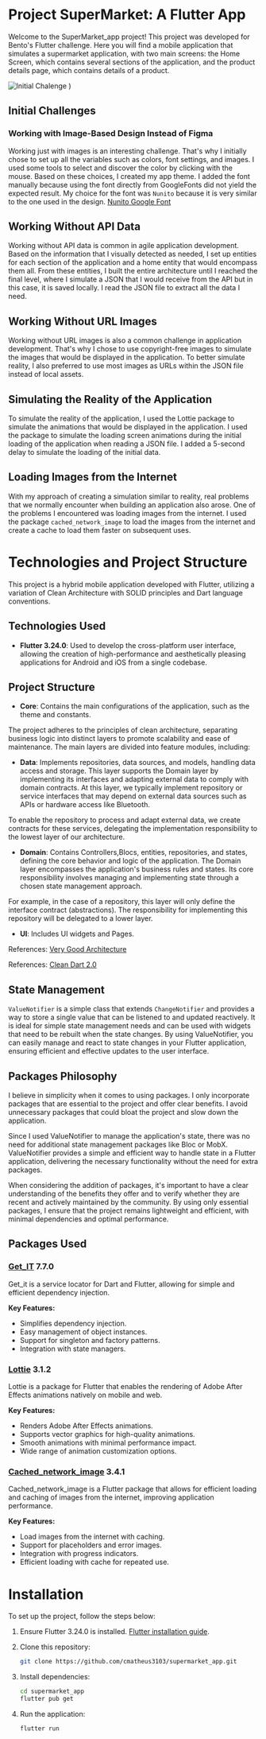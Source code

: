 # Project SuperMarket: A Flutter App

Welcome to the SuperMarket_app project! This project was developed for Bento's Flutter challenge. Here you will find a mobile application that simulates a supermarket application, with two main screens: the Home Screen, which contains several sections of the application, and the product details page, which contains details of a product.

![Initial Chalenge](https://github.com/user-attachments/assets/fcb9a193-5f60-4480-a538-3ab0acc543f3)
)

## Initial Challenges

### Working with Image-Based Design Instead of Figma

Working just with images is an interesting challenge. That's why I initially chose to set up all the variables such as colors, font settings, and images. I used some tools to select and discover the color by clicking with the mouse.
Based on these choices, I created my app theme. I added the font manually because using the font directly from GoogleFonts did not yield the expected result. My choice for the font was `Nunito` because it is very similar to the one used in the design. [Nunito Google Font](https://fonts.google.com/specimen/Nunito)

## Working Without API Data

Working without API data is common in agile application development. Based on the information that I visually detected as needed, I set up entities for each section of the application and a home entity that would encompass them all.
From these entities, I built the entire architecture until I reached the final level, where I simulate a JSON that I would receive from the API but in this case, it is saved locally. I read the JSON file to extract all the data I need.

## Working Without URL Images

Working without URL images is also a common challenge in application development. That's why I chose to use copyright-free images to simulate the images that would be displayed in the application.
To better simulate reality, I also preferred to use most images as URLs within the JSON file instead of local assets.

## Simulating the Reality of the Application

To simulate the reality of the application, I used the Lottie package to simulate the animations that would be displayed in the application. I used the package to simulate the loading screen animations during the initial loading of the application when reading a JSON file. I added a 5-second delay to simulate the loading of the initial data.

## Loading Images from the Internet

With my approach of creating a simulation similar to reality, real problems that we normally encounter when building an application also arose. One of the problems I encountered was loading images from the internet. I used the package `cached_network_image` to load the images from the internet and create a cache to load them faster on subsequent uses.

# Technologies and Project Structure

This project is a hybrid mobile application developed with Flutter, utilizing a variation of Clean Architecture with SOLID principles and Dart language conventions.

## Technologies Used

- **Flutter 3.24.0**: Used to develop the cross-platform user interface, allowing the creation of high-performance and aesthetically pleasing applications for Android and iOS from a single codebase.

## Project Structure

- **Core**: Contains the main configurations of the application, such as the theme  and constants.

The project adheres to the principles of clean architecture, separating business logic into distinct layers to promote scalability and ease of maintenance. The main layers are divided into feature modules, including:

- **Data**: Implements repositories, data sources, and models, handling data access and storage. This layer supports the Domain layer by implementing its interfaces and adapting external data to comply with domain contracts.
At this layer, we typically implement repository or service interfaces that may depend on external data sources such as APIs or hardware access like Bluetooth.

To enable the repository to process and adapt external data, we create contracts for these services, delegating the implementation responsibility to the lowest layer of our architecture.

- **Domain**: Contains Controllers,Blocs, entities, repositories, and states, defining the core behavior and logic of the application.
The Domain layer encompasses the application's business rules and states. Its core responsibility involves managing and implementing state through a chosen state management approach.

For example, in the case of a repository, this layer will only define the interface contract (abstractions). The responsibility for implementing this repository will be delegated to a lower layer.

- **UI**: Includes UI widgets and Pages.

References: [Very Good Architecture](https://verygood.ventures/blog/very-good-flutter-architecture)

References: [Clean Dart 2.0](https://github.com/Flutterando/Clean-Dart/tree/2.0)

## State Management

`ValueNotifier` is a simple class that extends `ChangeNotifier` and provides a way to store a single value that can be listened to and updated reactively. It is ideal for simple state management needs and can be used with widgets that need to be rebuilt when the state changes. By using ValueNotifier, you can easily manage and react to state changes in your Flutter application, ensuring efficient and effective updates to the user interface.

## Packages Philosophy

I believe in simplicity when it comes to using packages. I only incorporate packages that are essential to the project and offer clear benefits. I avoid unnecessary packages that could bloat the project and slow down the application.

Since I used ValueNotifier to manage the application's state, there was no need for additional state management packages like Bloc or MobX. ValueNotifier provides a simple and efficient way to handle state in a Flutter application, delivering the necessary functionality without the need for extra packages.

When considering the addition of packages, it's important to have a clear understanding of the benefits they offer and to verify whether they are recent and actively maintained by the community. By using only essential packages, I ensure that the project remains lightweight and efficient, with minimal dependencies and optimal performance.

## Packages Used

### [Get_IT](https://pub.dev/packages/get_it) 7.7.0

Get_it is a service locator for Dart and Flutter, allowing for simple and efficient dependency injection.

**Key Features:**

- Simplifies dependency injection.
- Easy management of object instances.
- Support for singleton and factory patterns.
- Integration with state managers.

### [Lottie](https://pub.dev/packages/lottie) 3.1.2

Lottie is a package for Flutter that enables the rendering of Adobe After Effects animations natively on mobile and web.

**Key Features:**

- Renders Adobe After Effects animations.
- Supports vector graphics for high-quality animations.
- Smooth animations with minimal performance impact.
- Wide range of animation customization options.

### [Cached_network_image](https://pub.dev/packages/cached_network_image) 3.4.1

Cached_network_image is a Flutter package that allows for efficient loading and caching of images from the internet, improving application performance.

**Key Features:**

- Load images from the internet with caching.
- Support for placeholders and error images.
- Integration with progress indicators.
- Efficient loading with cache for repeated use.

# Installation

To set up the project, follow the steps below:

1. Ensure Flutter 3.24.0 is installed. [Flutter installation guide](https://flutter.dev/docs/get-started/install).
2. Clone this repository:

   ```bash
   git clone https://github.com/cmatheus3103/supermarket_app.git
   ```

3. Install dependencies:

   ```bash
   cd supermarket_app
   flutter pub get
   ```

4. Run the application:

   ```bash
   flutter run
   ```
